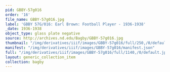```yaml
---
pid: GBBY-57g016
order: '16'
file_name: GBBY-57g016.jpg
label: 'GBBY 57G/016: Earl Brown: Football Player - 1936-1938'
_date: 1936-1938
object_type: glass plate negative
source: http://archives.nd.edu/Bagby/GBBY-57g016.jpg
thumbnail: "/img/derivatives/iiif/images/GBBY-57g016/full/250,/0/default.jpg"
manifest: "/img/derivatives/iiif/images/GBBY-57g016/manifest.json"
full: "/img/derivatives/iiif/images/GBBY-57g016/full/1140,/0/default.jpg"
layout: generic_collection_item
collection: bagby
---
```

